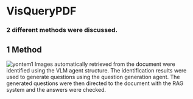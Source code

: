 # VisQueryPDF
### 2 different methods were discussed.
## 1 Method 
![yontem1](https://github.com/oztrkoguz/VisQueryPDF/assets/101019436/65b62ab9-c98a-44db-bee1-abd71e6d0714)
Images automatically retrieved from the document were identified using the VLM agent structure. The identification results were used to generate questions using the question generation agent. The generated questions were then directed to the document with the RAG system and the answers were checked.
